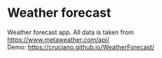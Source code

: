 # Weather forecast

Weather forecast app. All data is taken from https://www.metaweather.com/api/  
Demo: https://cruciano.github.io/WeatherForecast/

